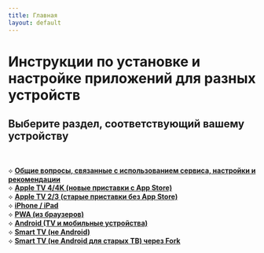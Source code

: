 ```yaml
---
title: Главная
layout: default
---
```

# Инструкции по установке и настройке приложений для разных устройств

## Выберите раздел, соответствующий вашему устройству
<br>

⟡ <a href="pages/kpservice">**Общие вопросы, связанные с использованием сервиса, настройки и рекомендации**</a>  
⟡ <a href="pages/appletv4">**Apple TV 4/4K (новые приставки с App Store)**</a>  
⟡ <a href="pages/appletv3">**Apple TV 2/3 (старые приставки без App Store)**</a>  
⟡ <a href="pages/ios">**iPhone / iPad**</a>  
⟡ <a href="pages/pwa">**PWA (из браузеров)**</a>  
⟡ <a href="pages/android">**Android (TV и мобильные устройства)**</a>  
⟡ <a href="pages/smarttv">**Smart TV (не Android)**</a>  
⟡ <a href="pages/fork">**Smart TV (не Android для старых ТВ) через Fork**</a> 


